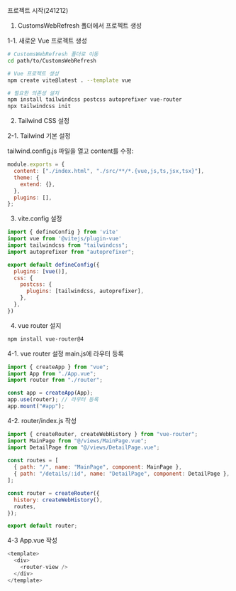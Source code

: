 프로젝트 시작(241212)

1. CustomsWebRefresh 폴더에서 프로젝트 생성

1-1. 새로운 Vue 프로젝트 생성
```bash
# CustomsWebRefresh 폴더로 이동
cd path/to/CustomsWebRefresh

# Vue 프로젝트 생성
npm create vite@latest . --template vue

# 필요한 의존성 설치
npm install tailwindcss postcss autoprefixer vue-router
npx tailwindcss init
```

2. Tailwind CSS 설정

2-1. Tailwind 기본 설정

tailwind.config.js 파일을 열고 content를 수정:
```javascript
module.exports = {
  content: ["./index.html", "./src/**/*.{vue,js,ts,jsx,tsx}"],
  theme: {
    extend: {},
  },
  plugins: [],
};
```


3. vite.config 설정

```javascript
import { defineConfig } from 'vite'
import vue from '@vitejs/plugin-vue'
import tailwindcss from "tailwindcss";
import autoprefixer from "autoprefixer";

export default defineConfig({
  plugins: [vue()],
  css: {
    postcss: {
      plugins: [tailwindcss, autoprefixer],
    },
  },
})

```

4. vue router 설지
```bash
npm install vue-router@4
```

4-1. vue router 설정
main.js에 라우터 등록

```javascript
import { createApp } from "vue";
import App from "./App.vue";
import router from "./router";

const app = createApp(App);
app.use(router); // 라우터 등록
app.mount("#app");
```

4-2. router/index.js 작성

```javascript
import { createRouter, createWebHistory } from "vue-router";
import MainPage from "@/views/MainPage.vue";
import DetailPage from "@/views/DetailPage.vue";
 
const routes = [
  { path: "/", name: "MainPage", component: MainPage },
  { path: "/details/:id", name: "DetailPage", component: DetailPage },
];

const router = createRouter({
  history: createWebHistory(),
  routes,
});

export default router;
```

4-3 App.vue 작성
```javascript
<template>
  <div>
    <router-view />
  </div>
</template>
```